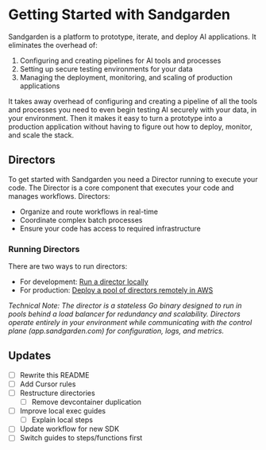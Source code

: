# Getting Started with Sandgarden

Sandgarden is a platform to prototype, iterate, and deploy AI applications. It eliminates the overhead of:

1. Configuring and creating pipelines for AI tools and processes
2. Setting up secure testing environments for your data
3. Managing the deployment, monitoring, and scaling of production applications

It takes away overhead of configuring and creating a pipeline of all the tools and processes you need to even begin testing AI securely with your data, in your environment. Then it makes it easy to turn a prototype into a production application without having to figure out how to deploy, monitor, and scale the stack.

## Directors

To get started with Sandgarden you need a Director running to execute your code. The Director is a core component that executes your code and manages workflows. Directors:
- Organize and route workflows in real-time
- Coordinate complex batch processes
- Ensure your code has access to required infrastructure

### Running Directors

There are two ways to run directors:

* For development: [Run a director locally](/local/README.md)
* For production: [Deploy a pool of directors remotely in AWS](/aws/vpc/README.md)

_Technical Note: The director is a stateless Go binary designed to run in pools behind a load balancer for redundancy and scalability. Directors operate entirely in your environment while communicating with the control plane (app.sandgarden.com) for configuration, logs, and metrics._

## Updates

* [ ] Rewrite this README
* [ ] Add Cursor rules
* [ ] Restructure directories
    * [ ] Remove devcontainer duplication
* [ ] Improve local exec guides
    * [ ] Explain local steps
* [ ] Update workflow for new SDK
* [ ] Switch guides to steps/functions first